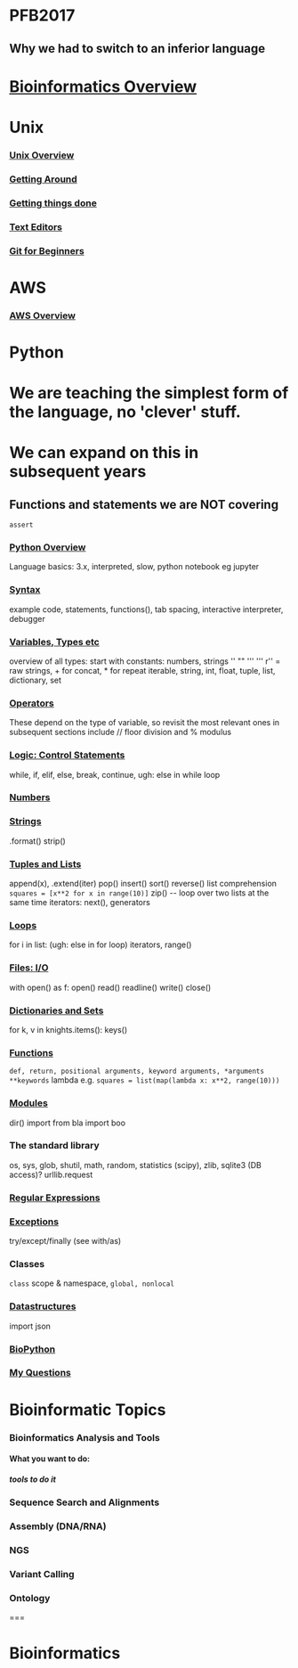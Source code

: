 # PFB2017

## Why we had to switch to an inferior language


# [Bioinformatics Overview](#bioinformatics-overview)


# Unix
### [Unix Overview](unix_0.md)
### [Getting Around](unix_1.md)
### [Getting things done](unix_2.md)
### [Text Editors](texteditors_0.md)
### [Git for Beginners](git_0.md)

# AWS
### [AWS Overview](aws_0.md)

# Python

# We are teaching the simplest form of the language, no 'clever' stuff.
# We can expand on this in subsequent years

## Functions and statements we are NOT covering
`assert`

### [Python Overview](python_overview.md)
Language basics: 3.x, interpreted, slow, python notebook eg jupyter

### [Syntax](python_syntax.md)
example code, statements, functions(), tab spacing, interactive interpreter, debugger

### [Variables, Types etc](python_variables.md)
overview of all types: start with constants: numbers, strings '' "" ''' ''' r'' = raw strings, + for concat, * for repeat
iterable, string, int, float, tuple, list, dictionary, set
### [Operators](python_operators.md)
These depend on the type of variable, so revisit the most relevant ones in subsequent sections
include // floor division and % modulus

### [Logic: Control Statements](python_logic.md)
while, if, elif, else, break, continue, 
ugh: else in while loop
### [Numbers](python_numbers.md)
### [Strings](python_strings.md)
.format()
strip()

### [Tuples and Lists](python_tuples.md)
append(x), .extend(iter) pop() insert() sort() reverse()
list comprehension 
`squares = [x**2 for x in range(10)]`
zip() -- loop over two lists at the same time
iterators: next(), generators

### [Loops](python_loops.md)
for i in list: 
(ugh: else in for loop)
iterators, range()

### [Files: I/O](python_files.md)
with open() as f:
open()
read() readline()
write()
close()

### [Dictionaries and Sets](python_dict.md)
for k, v in knights.items():
keys()

### [Functions](python_functions.md)
`def, return, positional arguments, keyword arguments, *arguments **keywords`
lambda e.g.
`squares = list(map(lambda x: x**2, range(10)))`


### [Modules](python_modules.md)
dir()
import
from bla import boo


### The standard library
os, sys, glob, shutil, math, random, statistics (scipy), zlib, sqlite3 (DB access)? urllib.request 
### [Regular Expressions](python_regex.md)

### [Exceptions](python_exceptions.md)
try/except/finally (see with/as)

### Classes 
`class`
scope & namespace, 
`global, nonlocal`
### [Datastructures](python_datastructures.md)
import json
### [BioPython](python_biopyton.md)
### [My Questions](python_questions.md)

# Bioinformatic Topics
### Bioinformatics Analysis and Tools
#### What you want to do:
##### tools to do it
### Sequence Search and Alignments
### Assembly (DNA/RNA)
### NGS
### Variant Calling
### Ontology




===

# Bioinformatics


